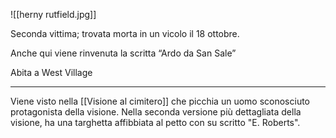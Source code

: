 ![[herny rutfield.jpg]]

Seconda vittima; trovata morta in un vicolo il 18 ottobre.

Anche qui viene rinvenuta la scritta “Ardo da San Sale”

Abita a West Village

----------
Viene visto nella [[Visione al cimitero]] che picchia un uomo sconosciuto protagonista della visione.
Nella seconda versione più dettagliata della visione, ha una targhetta affibbiata al petto con su scritto "E. Roberts".
